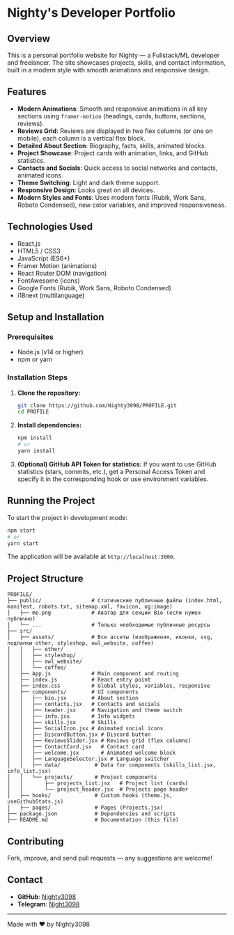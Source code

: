 # Nighty's Developer Portfolio

## Overview
This is a personal portfolio website for Nighty — a Fullstack/ML developer and freelancer. The site showcases projects, skills, and contact information, built in a modern style with smooth animations and responsive design.

## Features
- **Modern Animations**: Smooth and responsive animations in all key sections using `framer-motion` (headings, cards, buttons, sections, reviews).
- **Reviews Grid**: Reviews are displayed in two flex columns (or one on mobile), each column is a vertical flex block.
- **Detailed About Section**: Biography, facts, skills, animated blocks.
- **Project Showcase**: Project cards with animation, links, and GitHub statistics.
- **Contacts and Socials**: Quick access to social networks and contacts, animated icons.
- **Theme Switching**: Light and dark theme support.
- **Responsive Design**: Looks great on all devices.
- **Modern Styles and Fonts**: Uses modern fonts (Rubik, Work Sans, Roboto Condensed), new color variables, and improved responsiveness.

## Technologies Used
- React.js
- HTML5 / CSS3
- JavaScript (ES6+)
- Framer Motion (animations)
- React Router DOM (navigation)
- FontAwesome (icons)
- Google Fonts (Rubik, Work Sans, Roboto Condensed)
- i18next (multilanguage)

## Setup and Installation

### Prerequisites
- Node.js (v14 or higher)
- npm or yarn

### Installation Steps

1. **Clone the repository:**
   ```bash
   git clone https://github.com/Nighty3098/PROFILE.git
   cd PROFILE
   ```

2. **Install dependencies:**
   ```bash
   npm install
   # or
   yarn install
   ```

3. **(Optional) GitHub API Token for statistics:**
   If you want to use GitHub statistics (stars, commits, etc.), get a Personal Access Token and specify it in the corresponding hook or use environment variables.

## Running the Project

To start the project in development mode:

```bash
npm start
# or
yarn start
```

The application will be available at `http://localhost:3000`.

## Project Structure
```
PROFILE/
├── public/                # Статические публичные файлы (index.html, manifest, robots.txt, sitemap.xml, favicon, og:image)
│   ├── me.png             # Аватар для секции Bio (если нужен публично)
│   └── ...                # Только необходимые публичные ресурсы
├── src/
│   ├── assets/            # Все ассеты (изображения, иконки, svg, подпапки other, styleshop, owl_website, coffee)
│   │   ├── other/
│   │   ├── styleshop/
│   │   ├── owl_website/
│   │   └── coffee/
│   ├── App.js             # Main component and routing
│   ├── index.js           # React entry point
│   ├── index.css          # Global styles, variables, responsive
│   ├── components/        # UI components
│   │   ├── bio.jsx        # About section
│   │   ├── contacts.jsx   # Contacts and socials
│   │   ├── header.jsx     # Navigation and theme switch
│   │   ├── info.jsx       # Info widgets
│   │   ├── skills.jsx     # Skills
│   │   ├── SocialIcon.jsx # Animated social icons
│   │   ├── DiscordButton.jsx # Discord button
│   │   ├── ReviewsSlider.jsx # Reviews grid (flex columns)
│   │   ├── ContactCard.jsx   # Contact card
│   │   ├── welcome.jsx       # Animated welcome block
│   │   ├── LanguageSelector.jsx # Language switcher
│   │   ├── data/           # Data for components (skills_list.jsx, info_list.jsx)
│   │   └── projects/       # Project components
│   │       ├── projects_list.jsx   # Project list (cards)
│   │       └── project_header.jsx  # Projects page header
│   ├── hooks/              # Custom hooks (theme.js, useGithubStats.js)
│   ├── pages/              # Pages (Projects.jsx)
├── package.json            # Dependencies and scripts
├── README.md               # Documentation (this file)
```

## Contributing
Fork, improve, and send pull requests — any suggestions are welcome!

## Contact
- **GitHub**: [Nighty3098](https://github.com/Nighty3098)
- **Telegram**: [Night3098](https://t.me/Night3098)

---
Made with ❤️ by Nighty3098
